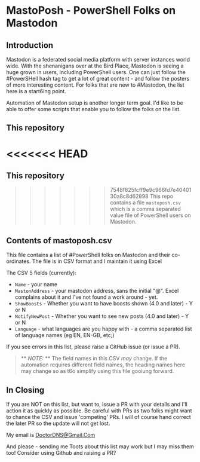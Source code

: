 # MastoPosh - PowerShell Folks on Mastodon

## Introduction

Mastodon is a federated social media platform with server instances world wide.
With the shenanigans over at the Bird Place, Mastodon is seeing a huge grown in users, including PowerShell users.
One can just follow the #PowerSHell hash tag to get a lot of great content - and follow the posters of more interesting content.
For folks that are new to #Mastodon, the list here is a start6ing point.

Automation of Mastodon setup is another longer term goal.
I'd like to be able to offer some scripts that enable you to follow the folks on the list.

## This repository

<<<<<<< HEAD
=======
## This repository

>>>>>>> 7548f825fcff9e9c966fd7e4040130a8c8d62898
This repo contains a file ``mastoposh.csv`` which is a comma separated value file of PowerShell users on Mastodon.

## Contents of mastoposh.csv

This file contains a list of #PowerShell folks on Mastodon and their co-ordinates.
The file is in CSV format and I maintain it using Excel

The CSV 5 fields (currently):
* `Name` - your name
* `MastonAddress` - your mastodon address, sans the initial "@". Excel complains about it and I've not found a work around - yet.
* `ShowBoosts` - Whether you want to have boosts shown (4.0 and later) - Y or N
* `NotifyNewPost` - Whether you want to see new posts (4.0 and later) -  Y or N
* `Language` - what languages are you happy with - a comma separated list of language names (eg EN, EN-GB, etc;)

If you see errors in this list, please raise a GitHub issue (or issue a PR).

> ** _NOTE:_ ** The field names in this CSV _*may*_ change. 
> If the automation requires different field names, the heading names here may change so as t6o simplify using this file gooiung forward.



## In Closing

If you are NOT on this list, but want to, issue a PR with your details and I'll action it as quickly as possible. 
Be careful with PRs as two folks might want to chance the CSV and issue 'competing' PRs.
I will of course hand correct the later PR so the update will not get lost.

My email is DoctorDNS@Gmail.Com


And please - sending me Toots about this list may work but I may miss them too!
Consider using Github and raising a PR?
